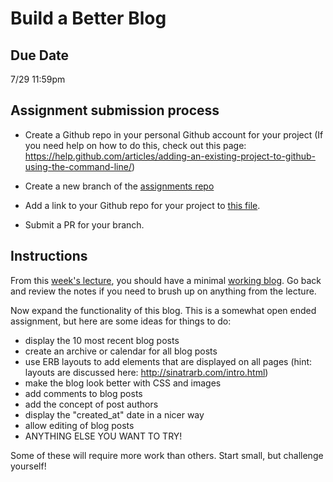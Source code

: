 # Build a Better Blog

## Due Date

7/29 11:59pm

## Assignment submission process

- Create a Github repo in your personal Github account for your project (If you need help on how to do this, check out this page: https://help.github.com/articles/adding-an-existing-project-to-github-using-the-command-line/)


- Create a new branch of the [assignments repo](https://github.com/carrot-u/assignments)
- Add a link to your Github repo for your project to [this file](https://github.com/carrot-u/assignments/blob/master/week8/blogs.md).
- Submit a PR for your branch.

## Instructions

From this [week's lecture](https://github.com/carrot-u/carrot-u-docs/blob/master/docs/sinatra/notes.md), you should have a minimal [working blog](https://github.com/carrot-u/carrot-u-docs/tree/master/docs/sinatra/live). Go back and review the notes if you need to brush up on anything from the lecture.

Now expand the functionality of this blog. This is a somewhat open ended assignment, but here are some ideas for things to do:

- display the 10 most recent blog posts
- create an archive or calendar for all blog posts
- use ERB layouts to add elements that are displayed on all pages (hint: layouts are discussed here: http://sinatrarb.com/intro.html)
- make the blog look better with CSS and images
- add comments to blog posts
- add the concept of post authors
- display the "created_at" date in a nicer way
- allow editing of blog posts
- ANYTHING ELSE YOU WANT TO TRY!

Some of these will require more work than others. Start small, but challenge yourself!